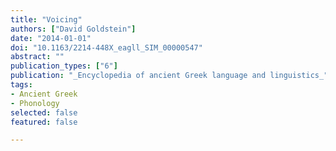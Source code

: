 ```yaml
---
title: "Voicing"
authors: ["David Goldstein"]
date: "2014-01-01"
doi: "10.1163/2214-448X_eagll_SIM_00000547"
abstract: ""
publication_types: ["6"]
publication: "_Encyclopedia of ancient Greek language and linguistics_"
tags:
- Ancient Greek
- Phonology
selected: false
featured: false

---
```

